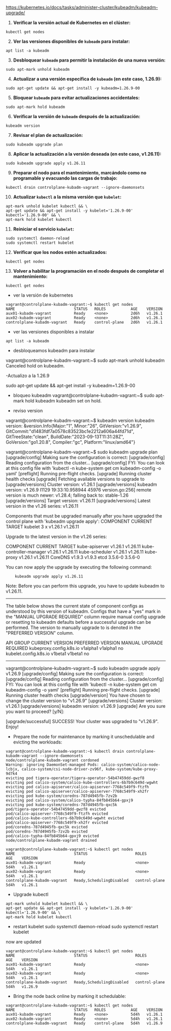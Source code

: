 https://kubernetes.io/docs/tasks/administer-cluster/kubeadm/kubeadm-upgrade/
 
1. **Verificar la versión actual de Kubernetes en el clúster:**
```shell
kubectl get nodes
```

2. **Ver las versiones disponibles de `kubeadm` para instalar:**
```shell
apt list -a kubeadm
```

3. **Desbloquear `kubeadm` para permitir la instalación de una nueva versión:**
```shell
sudo apt-mark unhold kubeadm
```

4. **Actualizar a una versión específica de `kubeadm` (en este caso, 1.26.9):**
```shell
sudo apt-get update && apt-get install -y kubeadm=1.26.9-00
```

5. **Bloquear `kubeadm` para evitar actualizaciones accidentales:**
```shell
sudo apt-mark hold kubeadm
```

6. **Verificar la versión de `kubeadm` después de la actualización:**
```shell
kubeadm version
```

7. **Revisar el plan de actualización:**
```shell
sudo kubeadm upgrade plan
```

8. **Aplicar la actualización a la versión deseada (en este caso, v1.26.11):**
```shell
sudo kubeadm upgrade apply v1.26.11
```

9. **Preparar el nodo para el mantenimiento, marcándolo como no programable y evacuando las cargas de trabajo:**
```shell
kubectl drain controlplane-kubadm-vagrant --ignore-daemonsets
```

10. **Actualizar `kubectl` a la misma versión que `kubelet`:**
```shell
apt-mark unhold kubelet kubectl && \
apt-get update && apt-get install -y kubelet='1.26.9-00' kubectl='1.26.9-00' && \
apt-mark hold kubelet kubectl
```

11. **Reiniciar el servicio `kubelet`:**
```shell
sudo systemctl daemon-reload
sudo systemctl restart kubelet
```

12. **Verificar que los nodos estén actualizados:**
```shell
kubectl get nodes
```

13. **Volver a habilitar la programación en el nodo después de completar el mantenimiento:**
```shell
kubectl get nodes
```

 
 
 
- ver la versión de kubernetes

```shell
vagrant@controlplane-kubadm-vagrant:~$ kubectl get nodes
NAME                          STATUS   ROLES           AGE    VERSION
aux01-kubadm-vagrant          Ready    <none>          2d6h   v1.26.1
aux02-kubadm-vagrant          Ready    <none>          2d6h   v1.26.1
controlplane-kubadm-vagrant   Ready    control-plane   2d6h   v1.26.1
```

- ver las versiones disponibles a instalar

```shell
apt list -a kubeadm
```

- desbloqueamos kubeadm para instalar

vagrant@controlplane-kubadm-vagrant:~$ sudo apt-mark unhold kubeadm
Canceled hold on kubeadm.


-Actualizo a la 1.26.9

sudo apt-get update && apt-get install -y kubeadm=1.26.9-00


- bloqueo kubeadm
vagrant@controlplane-kubadm-vagrant:~$ sudo apt-mark hold kubeadm
kubeadm set on hold.

- reviso version

vagrant@controlplane-kubadm-vagrant:~$ kubeadm version
kubeadm version: &version.Info{Major:"1", Minor:"26", GitVersion:"v1.26.9", GitCommit:"d1483fdf7a0578c83523bc1e2212a606a44fd71d", GitTreeState:"clean", BuildDate:"2023-09-13T11:31:28Z", GoVersion:"go1.20.8", Compiler:"gc", Platform:"linux/amd64"}


vagrant@controlplane-kubadm-vagrant:~$ sudo kubeadm upgrade plan
[upgrade/config] Making sure the configuration is correct:
[upgrade/config] Reading configuration from the cluster...
[upgrade/config] FYI: You can look at this config file with 'kubectl -n kube-system get cm kubeadm-config -o yaml'
[preflight] Running pre-flight checks.
[upgrade] Running cluster health checks
[upgrade] Fetching available versions to upgrade to
[upgrade/versions] Cluster version: v1.26.1
[upgrade/versions] kubeadm version: v1.26.9
I1129 19:33:10.958944   45976 version.go:256] remote version is much newer: v1.28.4; falling back to: stable-1.26
[upgrade/versions] Target version: v1.26.11
[upgrade/versions] Latest version in the v1.26 series: v1.26.11

Components that must be upgraded manually after you have upgraded the control plane with 'kubeadm upgrade apply':
COMPONENT   CURRENT       TARGET
kubelet     3 x v1.26.1   v1.26.11

Upgrade to the latest version in the v1.26 series:

COMPONENT                 CURRENT   TARGET
kube-apiserver            v1.26.1   v1.26.11
kube-controller-manager   v1.26.1   v1.26.11
kube-scheduler            v1.26.1   v1.26.11
kube-proxy                v1.26.1   v1.26.11
CoreDNS                   v1.9.3    v1.9.3
etcd                      3.5.6-0   3.5.6-0

You can now apply the upgrade by executing the following command:

        kubeadm upgrade apply v1.26.11

Note: Before you can perform this upgrade, you have to update kubeadm to v1.26.11.

_____________________________________________________________________


The table below shows the current state of component configs as understood by this version of kubeadm.
Configs that have a "yes" mark in the "MANUAL UPGRADE REQUIRED" column require manual config upgrade or
resetting to kubeadm defaults before a successful upgrade can be performed. The version to manually
upgrade to is denoted in the "PREFERRED VERSION" column.

API GROUP                 CURRENT VERSION   PREFERRED VERSION   MANUAL UPGRADE REQUIRED
kubeproxy.config.k8s.io   v1alpha1          v1alpha1            no
kubelet.config.k8s.io     v1beta1           v1beta1             no
_____________________________________________________________________



vagrant@controlplane-kubadm-vagrant:~$ sudo kubeadm upgrade apply v1.26.9
[upgrade/config] Making sure the configuration is correct:
[upgrade/config] Reading configuration from the cluster...
[upgrade/config] FYI: You can look at this config file with 'kubectl -n kube-system get cm kubeadm-config -o yaml'
[preflight] Running pre-flight checks.
[upgrade] Running cluster health checks
[upgrade/version] You have chosen to change the cluster version to "v1.26.9"
[upgrade/versions] Cluster version: v1.26.1
[upgrade/versions] kubeadm version: v1.26.9
[upgrade] Are you sure you want to proceed? [y/N]: 


[upgrade/successful] SUCCESS! Your cluster was upgraded to "v1.26.9". Enjoy!

- Prepare the node for maintenance by marking it unschedulable and evicting the workloads:

```shell
vagrant@controlplane-kubadm-vagrant:~$ kubectl drain controlplane-kubadm-vagrant --ignore-daemonsets
node/controlplane-kubadm-vagrant cordoned
Warning: ignoring DaemonSet-managed Pods: calico-system/calico-node-lcbjx, calico-system/csi-node-driver-zv96f, kube-system/kube-proxy-9d7k4
evicting pod tigera-operator/tigera-operator-54b47459dd-gwzf8
evicting pod calico-system/calico-kube-controllers-6b7b9c649d-wgwht
evicting pod calico-apiserver/calico-apiserver-7768c549f9-ftzfh
evicting pod calico-apiserver/calico-apiserver-7768c549f9-xh2fr
evicting pod kube-system/coredns-787d4945fb-7zv2b
evicting pod calico-system/calico-typha-84fb845b64-gpxj9
evicting pod kube-system/coredns-787d4945fb-qxc5k
pod/tigera-operator-54b47459dd-gwzf8 evicted
pod/calico-apiserver-7768c549f9-ftzfh evicted
pod/calico-kube-controllers-6b7b9c649d-wgwht evicted
pod/calico-apiserver-7768c549f9-xh2fr evicted
pod/coredns-787d4945fb-qxc5k evicted
pod/coredns-787d4945fb-7zv2b evicted
pod/calico-typha-84fb845b64-gpxj9 evicted
node/controlplane-kubadm-vagrant drained

vagrant@controlplane-kubadm-vagrant:~$ kubectl get nodes
NAME                          STATUS                     ROLES           AGE    VERSION
aux01-kubadm-vagrant          Ready                      <none>          5d4h   v1.26.1
aux02-kubadm-vagrant          Ready                      <none>          5d4h   v1.26.1
controlplane-kubadm-vagrant   Ready,SchedulingDisabled   control-plane   5d4h   v1.26.1
```

- Upgrade kubectl

```shell
apt-mark unhold kubelet kubectl && \
apt-get update && apt-get install -y kubelet='1.26.9-00' kubectl='1.26.9-00' && \
apt-mark hold kubelet kubectl
```

- restart kubelet
sudo systemctl daemon-reload
sudo systemctl restart kubelet

now are updated

```shell
vagrant@controlplane-kubadm-vagrant:~$ kubectl get nodes
NAME                          STATUS                     ROLES           AGE    VERSION
aux01-kubadm-vagrant          Ready                      <none>          5d4h   v1.26.1
aux02-kubadm-vagrant          Ready                      <none>          5d4h   v1.26.1
controlplane-kubadm-vagrant   Ready,SchedulingDisabled   control-plane   5d4h   v1.26.9
```
- Bring the node back online by marking it schedulable:

```shell
vagrant@controlplane-kubadm-vagrant:~$ kubectl get nodes
NAME                          STATUS   ROLES           AGE    VERSION
aux01-kubadm-vagrant          Ready    <none>          5d4h   v1.26.1
aux02-kubadm-vagrant          Ready    <none>          5d4h   v1.26.1
controlplane-kubadm-vagrant   Ready    control-plane   5d4h   v1.26.9
```